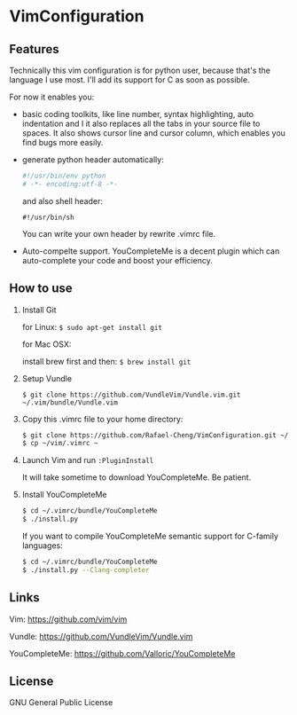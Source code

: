 # VimConfiguration

##  Features

Technically this vim configuration is for python user, because that's the language I use most. I'll add its support for C as soon as possible.

For now it enables you:

* basic coding toolkits, like line number, syntax highlighting, auto indentation and I it also replaces all the tabs in your source file to spaces. It also shows cursor line and cursor column, which enables you find bugs more easily.

* generate python header automatically:

   ```python
   #!/usr/bin/env python
   # -*- encoding:utf-8 -*-
   ```

   and also shell header:

   ```shell
   #!/usr/bin/sh
   ```
   
   You can write your own header by rewrite .vimrc file.

* Auto-compelte support.
   YouCompleteMe is a decent plugin which can auto-complete your code and boost your efficiency. 


## How to use

1. Install Git
    
   for Linux: `$ sudo apt-get install git`
   
   for Mac OSX:
   
   install brew first and then: `$ brew install git`

2. Setup Vundle
        
   `$ git clone https://github.com/VundleVim/Vundle.vim.git ~/.vim/bundle/Vundle.vim`

3. Copy this .vimrc file to your home directory:
   
   ```bash
   $ git clone https://github.com/Rafael-Cheng/VimConfiguration.git ~/vim
   $ cp ~/vim/.vimrc ~
   ```

4. Launch Vim and run `:PluginInstall`
   
   It will take sometime to download YouCompleteMe. Be patient.

5. Install YouCompleteMe

   ```bash
   $ cd ~/.vimrc/bundle/YouCompleteMe
   $ ./install.py
   ```
   If you want to compile YouCompleteMe semantic support for C-family languages:

   ```bash
   $ cd ~/.vimrc/bundle/YouCompleteMe
   $ ./install.py --Clang-completer
   ```

## Links

Vim: https://github.com/vim/vim

Vundle: https://github.com/VundleVim/Vundle.vim

YouCompleteMe: https://github.com/Valloric/YouCompleteMe



## License

GNU General Public License
